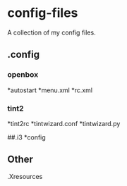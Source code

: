 # config-files
A collection of my config files.

## .config
### openbox
*autostart
*menu.xml
*rc.xml
### tint2
*tint2rc
*tintwizard.conf
*tintwizard.py

##.i3
*config

## Other
.Xresources
